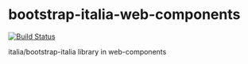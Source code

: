 # bootstrap-italia-web-components
[![Build Status](https://travis-ci.org/ITGuy9401/bootstrap-italia-web-components.svg?branch=master)](https://travis-ci.org/ITGuy9401/bootstrap-italia-web-components)

italia/bootstrap-italia library in web-components

